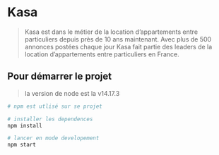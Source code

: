 # Kasa

> Kasa est dans le métier de la location d’appartements entre particuliers depuis près de 10 ans maintenant. Avec plus de 500 annonces postées chaque jour Kasa fait partie des leaders de la location d’appartements entre particuliers en France.

## Pour démarrer le projet

> la version de node est la v14.17.3

```bash
# npm est utlisé sur se projet

# installer les dependences
npm install

# lancer en mode developement
npm start
```
